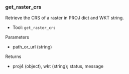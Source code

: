 ### get_raster_crs

Retrieve the CRS of a raster in PROJ dict and WKT string.

- Tool: `get_raster_crs`

Parameters

- path_or_url (string)

Returns

- proj4 (object), wkt (string); status, message
